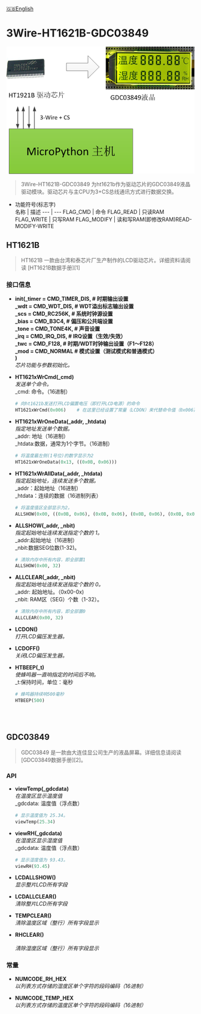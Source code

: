 [:uk:English](./README.md)

3Wire-HT1621B-GDC03849
====
![Frame diagram](./images/ht1621b_gdc.png)
> 3Wire-HT1621B-GDC03849 为ht1621b作为驱动芯片的GDC03849液晶驱动模块。驱动芯片与主CPU为3+CS总线通讯方式进行数据交换。

* 功能符号(标志字)</BR>
名称 | 描述
--- | ---
FLAG_CMD | 命令
FLAG_READ | 只读RAM
FLAG_WRITE | 只写RAM
FLAG_MODIFY | 读和写RAM(即修改RAM)READ-MODIFY-WRITE


HT1621B
----
> HT1621B 一款由台湾和泰芯片厂生产制作的LCD驱动芯片。详细资料请阅读 [HT1621B数据手册][1]


### 接口信息

* **init(_timer = CMD_TIMER_DIS,      # 时期输出设置</BR>
         _wdt   = CMD_WDT_DIS,        # WDT溢出标志输出设置</BR>
         _scs   = CMD_RC256K,         # 系统时钟源设置</BR>
         _bias  = CMD_B3C4,           # 偏压和公共端设置</BR>
         _tone  = CMD_TONE4K,         # 声音设置</BR>
         _irq   = CMD_IRQ_DIS,        # IRQ设置（生效/失效）</BR>
         _twc   = CMD_F128,           # 时期/WDT时钟输出设置（F1～F128）</BR>
         _mod   = CMD_NORMAL          # 模式设置（测试模式和普通模式）</BR>
         )**</BR>
*芯片功能与参数初始化。*

* **HT1621xWrCmd(_cmd)**</BR>
*发送单个命令。*</BR>
_cmd: 命令。（16进制）</BR>
  ```python
  # 向ht1621b发送打开LCD偏置电压（即打开LCD电源）的命令
  HT1621xWrCmd(0x006)    # 在这里已经设置了常量（LCDON）来代替命令值（0x006)。

* **HT1621xWrOneData(_addr, _htdata)**</BR>
*指定地址发送单个数据。*</BR>
_addr: 地址（16进制）</BR>
_htdata:数据，通常为1个字节。（16进制）</BR>
  ```python
  # 将温度最左侧(1号位)的数字显示为2
  HT1621xWrOneData(0x13, ((0x0B, 0x06)))

* **HT1621xWrAllData(_addr, _htdata)**</BR>
*指定起始地址，连续发送多个数据。*</BR>
_addr：起始地址（16进制）</BR>
_htdata：连续的数据（16进制列表）</BR>
  ```python
  # 将温度值区全部显示为2。
  ALLSHOW(0x00, ((0x0B, 0x06), (0x0B, 0x06), (0x0B, 0x06), (0x0B, 0x06), (0x0B, 0x06), (0x0B, 0x06)))
  ```

* **ALLSHOW(_addr, _nbit)**</BR>
*指定起始地址连续发送指定个数的 1。*</BR>
_addr:起始地址（16进制）</BR>
_nbit:数据SEG位数(1-32)。</BR>
  ```python
  # 清除内存中所有内容，即全部置1
  ALLSHOW(0x00, 32)
  ```

* **ALLCLEAR(_addr, _nbit)**</BR>
*指定起始地址连续发送指定个数的 0。*</BR>
  _addr: 起始地址。（0x00-0x)</BR>
  _nbit: RAM区（SEG）个数（1-32）。</BR>
  ```python
  # 清除内存中所有内容，即全部置0
  ALLCLEAR(0x00, 32)
  ```
* **LCDON()**</BR>
*打开LCD偏压发生器。*
  
* **LCDOFF()** </BR>
*关闭LCD偏压发生器。*  

* **HTBEEP(_t)**</BR>
*使蜂鸣器一直响指定的时间后不响。*</BR>
  _t:保持时间，单位：毫秒</BR>
  ```python
  # 蜂鸣器持续响500毫秒
  HTBEEP(500)
  ```
  
  </BR></BR>



GDC03849
----
> GDC03849 是一款由大连佳显公司生产的液晶屏幕。详细信息请阅读 [GDC03849数据手册][2]。



### API

* **viewTemp(_gdcdata)**</BR>
*在温度区显示温度值*</BR>
  _gdcdata: 温度值（浮点数）</BR>
  ```python
  # 显示温度值为 25.34。
  viewTemp(25.34)
  ```
  
* **viewRH(_gdcdata)**</BR>
*在湿度区显示湿度值*</BR>
  _gdcdata: 温度值（浮点数）</BR>
  ```python
  # 显示湿度值为 93.43。
  viewRH(93.45)
  ```

* **LCDALLSHOW()**</BR>
*显示整片LCD所有字段*</BR>

* **LCDALLCLEAR()**</BR>
*清除整片LCD所有字段*</BR>

* **TEMPCLEAR()**</BR>
*清除温度区域（整行）所有字段显示*</BR>
  
* **RHCLEAR()**</BR></BR>
*清除湿度区域（整行）所有字段显示*</BR>

### 常量
* **NUMCODE_RH_HEX**</BR>
*以列表方式存储的湿度区单个字符的段码编码（16进制）*

* **NUMCODE_TEMP_HEX**</BR>
*以列表方式存储的温度区单个字符的段码编码（16进制）*
